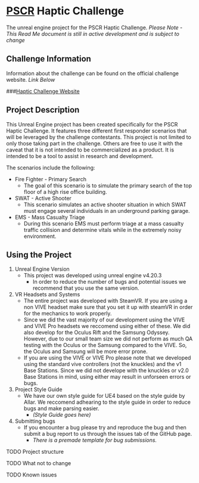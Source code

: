 # [PSCR](https://www.nist.gov/communications-technology-laboratory/pscr) Haptic Challenge

The unreal engine project for the PSCR Haptic Challenge.
*Please Note - This Read Me document is still in active development and is subject to change*

## Challenge Information

Information about the challenge can be found on the official challenge website.
*Link Below*

###[Haptic Challenge Website](https://publicsafetyhaptics.com/)

## Project Description

This Unreal Engine project has been created specifically for the PSCR Haptic Challenge. It features three different first responder scenarios that will be leveraged by the challenge contestants.
This project is not limited to only those taking part in the challenge. Others are free to use it with the caveat that it is not intended to be commercialized as a product. It is intended to be a tool to assist in research and development.

The scenarios include the following:

* Fire Fighter - Primary Search
  - The goal of this scenario is to simulate the primary search of the top floor of a high rise office building.
* SWAT - Active Shooter
  - This scenario simulates an active shooter situation in which SWAT must engage several individuals in an underground parking garage.
* EMS - Mass Casualty Triage
  - During this scenario EMS must perform triage at a mass casualty traffic collision and determine vitals while in the extremely noisy environment.

## Using the Project

1. Unreal Engine Version
   - This project was developed using unreal engine v4.20.3
     - In order to reduce the number of bugs and potential issues we recommend that you use the same version.
2. VR Headsets and Systems
   - The entire project was developed with SteamVR. If you are using a non VIVE headset make sure that you set it up with steamVR in order for the mechanics to work properly.
   - Since we did the vast majority of our development using the VIVE and VIVE Pro headsets we reccomend using either of these. We did also develop for the Oculus Rift and the Samsung Odyssey. However, due to our small team size we did not perform as much QA testing with the Oculus or the Samsung compared to the VIVE. So, the Oculus and Samsung will be more error prone.
   - If you are using the VIVE or VIVE Pro please note that we developed using the standard vive controllers (not the knuckles) and the v1 Base Stations. Since we did not develope with the knuckles or v2.0 Base Stations in mind, using either may result in unforseen errors or bugs.
3. Project Style Guide
   - We have our own style guide for UE4 based on the style guide by Allar. We reccomend adhearing to the style guide in order to reduce bugs and make parsing easier.
     - *(Style Guide goes here)*
4. Submitting bugs
   - If you encounter a bug please try and reproduce the bug and then submit a bug report to us through the issues tab of the GitHub page.
     - *There is a premade template for bug submissions.*

TODO Project structure

TODO What not to change

TODO Known issues
